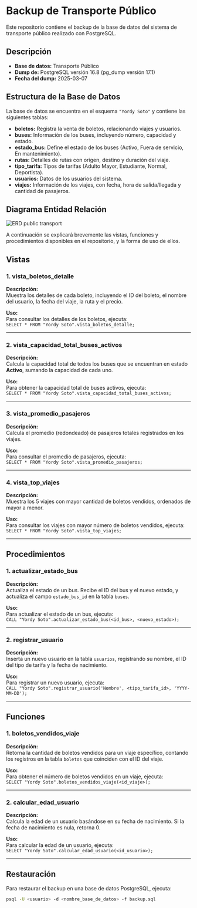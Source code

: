 # Backup de Transporte Público

Este repositorio contiene el backup de la base de datos del sistema de transporte público realizado con PostgreSQL.

## Descripción

- **Base de datos:** Transporte Público
- **Dump de:** PostgreSQL versión 16.8 (pg_dump versión 17.1)
- **Fecha del dump:** 2025-03-07

## Estructura de la Base de Datos

La base de datos se encuentra en el esquema `"Yordy Soto"` y contiene las siguientes tablas:

- **boletos:** Registra la venta de boletos, relacionando viajes y usuarios.  
- **buses:** Información de los buses, incluyendo número, capacidad y estado.  
- **estado_bus:** Define el estado de los buses (Activo, Fuera de servicio, En mantenimiento).  
- **rutas:** Detalles de rutas con origen, destino y duración del viaje.  
- **tipo_tarifa:** Tipos de tarifas (Adulto Mayor, Estudiante, Normal, Deportista).  
- **usuarios:** Datos de los usuarios del sistema.  
- **viajes:** Información de los viajes, con fecha, hora de salida/llegada y cantidad de pasajeros.

## Diagrama Entidad Relación

![ERD public transport](https://github.com/user-attachments/assets/cb306565-9d9e-4649-a6ba-aa4b29c7bebf)

A continuación se explicará brevemente las vistas, funciones y procedimientos disponibles en el repositorio, y la forma de uso de ellos.

## Vistas

### 1. vista_boletos_detalle

**Descripción:**  
Muestra los detalles de cada boleto, incluyendo el ID del boleto, el nombre del usuario, la fecha del viaje, la ruta y el precio.

**Uso:**  
Para consultar los detalles de los boletos, ejecuta:  
`SELECT * FROM "Yordy Soto".vista_boletos_detalle;`

---

### 2. vista_capacidad_total_buses_activos

**Descripción:**  
Calcula la capacidad total de todos los buses que se encuentran en estado **Activo**, sumando la capacidad de cada uno.

**Uso:**  
Para obtener la capacidad total de buses activos, ejecuta:  
`SELECT * FROM "Yordy Soto".vista_capacidad_total_buses_activos;`

---

### 3. vista_promedio_pasajeros

**Descripción:**  
Calcula el promedio (redondeado) de pasajeros totales registrados en los viajes.

**Uso:**  
Para consultar el promedio de pasajeros, ejecuta:  
`SELECT * FROM "Yordy Soto".vista_promedio_pasajeros;`

---

### 4. vista_top_viajes

**Descripción:**  
Muestra los 5 viajes con mayor cantidad de boletos vendidos, ordenados de mayor a menor.

**Uso:**  
Para consultar los viajes con mayor número de boletos vendidos, ejecuta:  
`SELECT * FROM "Yordy Soto".vista_top_viajes;`

---

## Procedimientos

### 1. actualizar_estado_bus

**Descripción:**  
Actualiza el estado de un bus. Recibe el ID del bus y el nuevo estado, y actualiza el campo `estado_bus_id` en la tabla `buses`.

**Uso:**  
Para actualizar el estado de un bus, ejecuta:  
`CALL "Yordy Soto".actualizar_estado_bus(<id_bus>, <nuevo_estado>);`

---

### 2. registrar_usuario

**Descripción:**  
Inserta un nuevo usuario en la tabla `usuarios`, registrando su nombre, el ID del tipo de tarifa y la fecha de nacimiento.

**Uso:**  
Para registrar un nuevo usuario, ejecuta:  
`CALL "Yordy Soto".registrar_usuario('Nombre', <tipo_tarifa_id>, 'YYYY-MM-DD');`

---

## Funciones

### 1. boletos_vendidos_viaje

**Descripción:**  
Retorna la cantidad de boletos vendidos para un viaje específico, contando los registros en la tabla `boletos` que coinciden con el ID del viaje.

**Uso:**  
Para obtener el número de boletos vendidos en un viaje, ejecuta:  
`SELECT "Yordy Soto".boletos_vendidos_viaje(<id_viaje>);`

---

### 2. calcular_edad_usuario

**Descripción:**  
Calcula la edad de un usuario basándose en su fecha de nacimiento. Si la fecha de nacimiento es nula, retorna 0.

**Uso:**  
Para calcular la edad de un usuario, ejecuta:  
`SELECT "Yordy Soto".calcular_edad_usuario(<id_usuario>);`

---

## Restauración

Para restaurar el backup en una base de datos PostgreSQL, ejecuta:

```bash
psql -U <usuario> -d <nombre_base_de_datos> -f backup.sql
